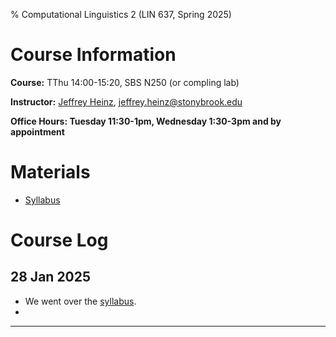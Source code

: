 % Computational Linguistics 2 (LIN 637, Spring 2025)

# Course Information

**Course:** TThu 14:00-15:20, SBS N250 (or compling lab)

**Instructor:** [Jeffrey Heinz](http://jeffreyheinz.net/), [jeffrey.heinz@stonybrook.edu](mailto:jeffrey.heinz@stonybrook.edu)

**Office Hours: Tuesday 11:30-1pm, Wednesday 1:30-3pm and by appointment**

# Materials

* [Syllabus](materials/LIN637_Syllabus_Spring2025.pdf)

# Course Log


## 28 Jan 2025

* We went over the [syllabus](materials/LIN637_Syllabus_Spring2025.pdf).
* 

-------------------------------------------------------------------------------
